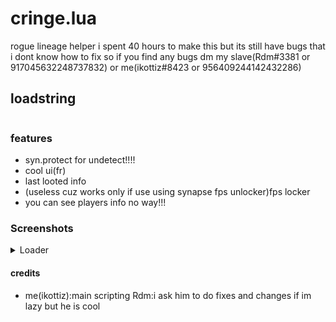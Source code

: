 # cringe.lua
rogue lineage helper
i spent 40 hours to make this but its still have bugs that i dont know how to fix
so if you find any bugs dm my slave(Rdm#3381 or 917045632248737832) or me(ikottiz#8423 or 956409244142432286)
## loadstring
```

```
### features
* syn.protect for undetect!!!!
* cool ui(fr)
* last looted info
* (useless cuz works only if use using synapse fps unlocker)fps locker
* you can see players info no way!!!
### Screenshots
<details>
  <summary>Loader</summary>
  
![Loader](https://user-images.githubusercontent.com/71371826/166096373-fc347ca0-b2e3-4e70-a925-bdc21b25798c.png)

</details>


#### credits
- me(ikottiz):main scripting Rdm:i ask him to do fixes and changes if im lazy but he is cool
